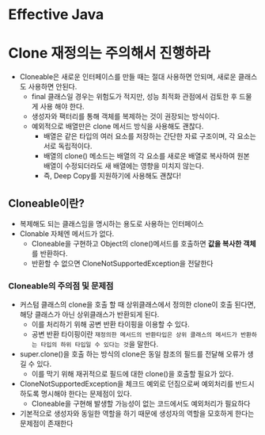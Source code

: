 # Effective Java

# **Clone 재정의는 주의해서 진행하라**

- Cloneable은 새로운 인터페이스를 만들 때는 절대 사용하면 안되며, 새로운 클래스도 사용하면 안된다.
    - final 클래스일 경우는 위험도가 적지만, 성능 최적화 관점에서 검토한 후 드물게 사용 해야 한다.
    - 생성자와 팩터리를 통해 객체를 복제하는 것이 권장되는 방식이다.
    - 예외적으로 배열만은 clone 메서드 방식을 사용해도 괜찮다.
        - 배열은 같은 타입의 여러 요소를 저장하는 간단한 자료 구조이며, 각 요소는 서로 독립적이다.
        - 배열의 clone() 메소드는 배열의 각 요소를 새로운 배열로 복사하여 원본 배열이 수정되더라도 새 배열에는 영향을 미치지 않는다.
        - 즉, Deep Copy를 지원하기에 사용해도 괜찮다!

## Cloneable이란?

- 복제해도 되는 클래스임을 명시하는 용도로 사용하는 인터페이스
- Clonable 자체엔 메서드가 없다.
    - Cloneable을 구현하고 Object의 clone()메서드를 호출하면 **값을 복사한 객체**를 반환하다.
    - 반환할 수 없으면 CloneNotSupportedException을 전달한다

### **Cloneable의 주의점 및 문제점**

- 커스텀 클래스의 clone을 호출 할 때 상위클래스에서 정의한 clone이 호출 된다면, 해당 클래스가 아닌 상위클래스가 반환되게 된다.
    - 이를 처리하기 위해 공변 반환 타이핑을 이용할 수 있다.
    - 공변 반환 타이핑이란 `재정의한 메서드의 반환타입은 상위 클래스의 메서드가 반환하는 타입의 하위 타입일 수 있다는 것`을 말한다.
- super.clone()을 호출 하는 방식의 clone은 동일 참조의 필드를 전달해 오류가 생길 수 있다.
    - 이를 막기 위해 재귀적으로 필드에 대한 clone()을 호출할 필요가 있다.
- CloneNotSupportedException을 체크드 예외로 던짐으로써 예외처리를 반드시 하도록 명시해야 한다는 문제점이 있다.
    - Cloneable을 구현해 발생할 가능성이 없는 코드에서도 예외처리가 필요하다
- 기본적으로 생성자와 동일한 역할을 하기 때문에 생성자의 역할을 모호하게 한다는 문제점이 존재한다